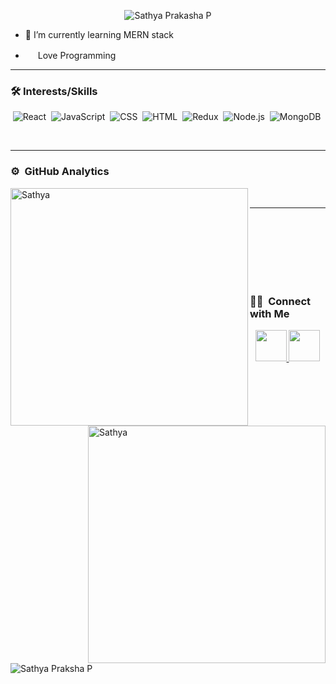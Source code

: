 <!-- // ### hey there <img src="https://media.giphy.com/media/hvRJCLFzcasrR4ia7z/giphy.gif" width="25px"> -->
<div align="center" >
	
![Sathya Prakasha P](https://en.bloggif.com/tmp/afe3c623e21b297195e60f60f901b60a/text.gif?1626235010)
	
</div>



- 🌱 I’m currently learning MERN stack
* <img width="16" src="https://about.gitlab.com/images/blogimages/GitLab-Dev.png" alt="" /> Love Programming
 <hr/>

### 🛠 Interests/Skills

 
<div align="center" >
  
  ![React](https://img.shields.io/badge/react%20-%2320232a.svg?&style=for-the-badge&logo=react&logoColor=%2361DAFB)&nbsp;
  ![JavaScript](https://img.shields.io/badge/javascript%20-%23323330.svg?&style=for-the-badge&logo=javascript&logoColor=%23F7DF1E)&nbsp;
  ![CSS](https://img.shields.io/badge/css3%20-%231572B6.svg?&style=for-the-badge&logo=css3&logoColor=white)&nbsp;
  ![HTML](https://img.shields.io/badge/html5%20-%23E34F26.svg?&style=for-the-badge&logo=html5&logoColor=white)&nbsp;
  ![Redux](https://img.shields.io/badge/redux-%23593d88.svg?&style=for-the-badge&logo=redux&logoColor=white)&nbsp;
  ![Node.js](https://img.shields.io/badge/node.js%20-%2343853D.svg?&style=for-the-badge&logo=node.js&logoColor=white)&nbsp;
  ![MongoDB](https://img.shields.io/badge/MongoDB-%234ea94b.svg?&style=for-the-badge&logo=mongodb&logoColor=white)&nbsp;
  
  
  </div>
  
 <br/>
 <hr/>
 


### ⚙️ &nbsp;GitHub Analytics
 <div >
<p><img align="left"  src="https://github-readme-stats.vercel.app/api/top-langs?username=Sathyaprakashsp666&show_icons=true&locale=en&layout=compact&theme=radical" alt="Sathya" width="380" /></p>

<p>&nbsp;<img align="right"  src="https://github-readme-stats.vercel.app/api?username=Sathyaprakashsp666&show_icons=true&locale=en&theme=tokyonight" alt="Sathya" width="380" /></p>
</div>

<hr/>
<br/><br/><br/><br/><br/><br/>

### 🤝🏻 &nbsp;Connect with Me
    
  <div align="center">
 <a href="https://www.linkedin.com/in/sathya-prakasha-p-2990b412b/">
   <img src="https://freepngimg.com/thumb/linkedin/9-2-linkedin-free-download-png-thumb.png" width="50px"/> </a>
	
<a href="https://twitter.com/745c38649fd049f/">
   <img src="https://www.freepnglogos.com/uploads/twitter-logo-png/logo-dark-twitter-png-20.png" width="50px"/> </a>
 </div>

![Sathya Praksha P](https://raw.githubusercontent.com/Trilokia/Trilokia/379277808c61ef204768a61bbc5d25bc7798ccf1/bottom_header.svg)

